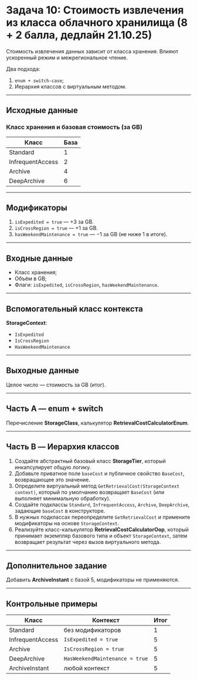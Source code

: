 # Задача 10: Стоимость извлечения из класса облачного хранилища (8 + 2 балла, дедлайн 21.10.25)

Стоимость извлечения данных зависит от класса хранения. Влияют ускоренный режим и межрегиональное чтение.

Два подхода:
1. `enum + switch-case`;
2. Иерархия классов с виртуальным методом.

---

## Исходные данные
### Класс хранения и базовая стоимость (за GB)
| Класс | База |
|------|------|
| Standard | 1 |
| InfrequentAccess | 2 |
| Archive | 4 |
| DeepArchive | 6 |

---

## Модификаторы
1. `isExpedited = true` — +3 за GB.
2. `isCrossRegion = true` — +1 за GB.
3. `hasWeekendMaintenance = true` — −1 за GB (не ниже 1 в итоге).

---

## Входные данные
- Класс хранения;
- Объём в GB;
- Флаги: `isExpedited`, `isCrossRegion`, `hasWeekendMaintenance`.

---

## Вспомогательный класс контекста
**StorageContext**:
- `IsExpedited`
- `IsCrossRegion`
- `HasWeekendMaintenance`

---

## Выходные данные
Целое число — стоимость за GB (итог).

---

## Часть A — enum + switch
Перечисление **StorageClass**, калькулятор **RetrievalCostCalculatorEnum**.

---

## Часть B — Иерархия классов

1. Создайте абстрактный базовый класс **StorageTier**, который инкапсулирует общую логику.
2. Добавьте приватное поле `baseCost` и публичное свойство `BaseCost`, возвращающее это значение.
3. Определите виртуальный метод `GetRetrievalCost(StorageContext context)`, который по умолчанию возвращает `BaseCost` (или выполняет минимальную обработку).
4. Создайте подклассы `Standard`, `InfrequentAccess`, `Archive`, `DeepArchive`, задающие `baseCost` в конструкторе.
5. В нужных подклассах переопределите `GetRetrievalCost` и примените модификаторы на основе `StorageContext`.
6. Реализуйте класс-калькулятор **RetrievalCostCalculatorOop**, который принимает экземпляр базового типа и объект `StorageContext`, затем возвращает результат через вызов виртуального метода.

---

## Дополнительное задание
Добавить **ArchiveInstant** с базой 5, модификаторы не применяются.

---

## Контрольные примеры
| Класс | Контекст | Итог |
|-------|----------|------|
| Standard | без модификаторов | 1 |
| InfrequentAccess | `IsExpedited = true` | 5 |
| Archive | `IsCrossRegion = true` | 5 |
| DeepArchive | `HasWeekendMaintenance = true` | 5 |
| ArchiveInstant | любой контекст | 5 |
